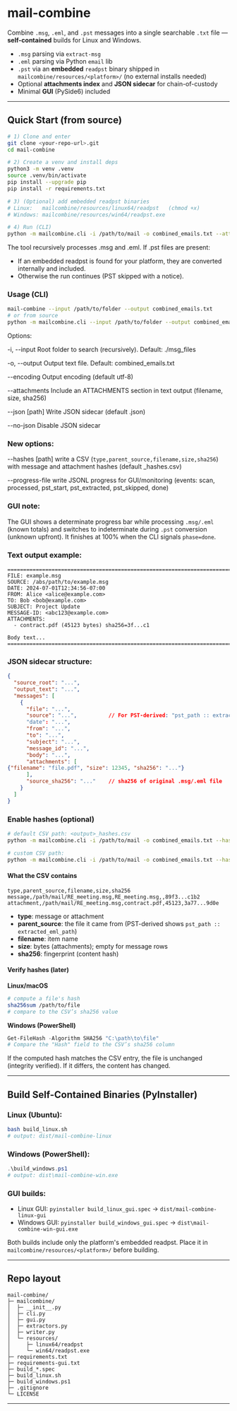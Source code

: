 # mail-combine

Combine `.msg`, `.eml`, and `.pst` messages into a single searchable `.txt` file — **self-contained** builds for Linux and Windows.

- `.msg` parsing via `extract-msg`
- `.eml` parsing via Python `email` lib
- `.pst` via an **embedded** `readpst` binary shipped in `mailcombine/resources/<platform>/` (no external installs needed)
- Optional **attachments index** and **JSON sidecar** for chain-of-custody
- Minimal **GUI** (PySide6) included

---

## Quick Start (from source)

```bash
# 1) Clone and enter
git clone <your-repo-url>.git
cd mail-combine

# 2) Create a venv and install deps
python3 -m venv .venv
source .venv/bin/activate
pip install --upgrade pip
pip install -r requirements.txt

# 3) (Optional) add embedded readpst binaries
# Linux:   mailcombine/resources/linux64/readpst   (chmod +x)
# Windows: mailcombine/resources/win64/readpst.exe

# 4) Run (CLI)
python -m mailcombine.cli -i /path/to/mail -o combined_emails.txt --attachments --json
```

The tool recursively processes .msg and .eml. If .pst files are present:

- If an embedded readpst is found for your platform, they are converted internally and included.
- Otherwise the run continues (PST skipped with a notice).

### Usage (CLI)

```bash
mail-combine --input /path/to/folder --output combined_emails.txt
# or from source
python -m mailcombine.cli --input /path/to/folder --output combined_emails.txt
```

Options:

-i, --input Root folder to search (recursively). Default: ./msg_files

-o, --output Output text file. Default: combined_emails.txt

--encoding Output encoding (default utf-8)

--attachments Include an ATTACHMENTS section in text output (filename, size, sha256)

--json [path] Write JSON sidecar (default <output>.json)

--no-json Disable JSON sidecar

### New options:

--hashes [path] write a CSV (`type,parent_source,filename,size,sha256`) with message and attachment hashes (default <output>_hashes.csv)

--progress-file <path> write JSONL progress for GUI/monitoring (events: scan, processed, pst_start, pst_extracted, pst_skipped, done)

### GUI note:

The GUI shows a determinate progress bar while processing `.msg/.eml` (known totals) and switches to indeterminate during `.pst` conversion (unknown upfront). It finishes at 100% when the CLI signals `phase=done`.

### Text output example:

```
==========================================================================================
FILE: example.msg
SOURCE: /abs/path/to/example.msg
DATE: 2024-07-01T12:34:56-07:00
FROM: Alice <alice@example.com>
TO: Bob <bob@example.com>
SUBJECT: Project Update
MESSAGE-ID: <abc123@example.com>
ATTACHMENTS:
  - contract.pdf (45123 bytes) sha256=3f...c1

Body text...
==========================================================================================
```

### JSON sidecar structure:

```json
{
  "source_root": "...",
  "output_text": "...",
  "messages": [
    {
      "file": "...",
      "source": "...",          // For PST-derived: "pst_path :: extracted_eml_path"
      "date": "...",
      "from": "...",
      "to": "...",
      "subject": "...",
      "message_id": "...",
      "body": "...",
      "attachments": [
{"filename": "file.pdf", "size": 12345, "sha256": "..."}
      ],
      "source_sha256": "..."    // sha256 of original .msg/.eml file
    }
  ]
}
```

### Enable hashes (optional)

```bash
# default CSV path: <output>_hashes.csv
python -m mailcombine.cli -i /path/to/mail -o combined_emails.txt --hashes

# custom CSV path:
python -m mailcombine.cli -i /path/to/mail -o combined_emails.txt --hashes --hashes-path /evidence/report_hashes.csv
```

#### What the CSV contains

```
type,parent_source,filename,size,sha256
message,/path/mail/RE_meeting.msg,RE_meeting.msg,,89f3...c1b2
attachment,/path/mail/RE_meeting.msg,contract.pdf,45123,3a77...9d0e
```

- **type**: message or attachment  
- **parent_source**: the file it came from (PST-derived shows `pst_path :: extracted_eml_path`)  
- **filename**: item name  
- **size**: bytes (attachments); empty for message rows  
- **sha256**: fingerprint (content hash)

#### Verify hashes (later)

**Linux/macOS**

```bash
# compute a file's hash
sha256sum /path/to/file
# compare to the CSV’s sha256 value
```

**Windows (PowerShell)**

```powershell
Get-FileHash -Algorithm SHA256 "C:\path\to\file"
# Compare the "Hash" field to the CSV’s sha256 column
```

If the computed hash matches the CSV entry, the file is unchanged (integrity verified). If it differs, the content has changed.

---

## Build Self-Contained Binaries (PyInstaller)

### Linux (Ubuntu):
```bash
bash build_linux.sh
# output: dist/mail-combine-linux
```

### Windows (PowerShell):
```powershell
.\build_windows.ps1
# output: dist\mail-combine-win.exe
```

### GUI builds:

- Linux GUI: `pyinstaller build_linux_gui.spec` → `dist/mail-combine-linux-gui`
- Windows GUI: `pyinstaller build_windows_gui.spec` → `dist\mail-combine-win-gui.exe`

Both builds include only the platform's embedded readpst. Place it in `mailcombine/resources/<platform>/` before building.

---

## Repo layout

```
mail-combine/
├─ mailcombine/
│  ├─ __init__.py
│  ├─ cli.py
│  ├─ gui.py
│  ├─ extractors.py
│  ├─ writer.py
│  └─ resources/
│     ├─ linux64/readpst
│     └─ win64/readpst.exe
├─ requirements.txt
├─ requirements-gui.txt
├─ build_*.spec
├─ build_linux.sh
├─ build_windows.ps1
├─ .gitignore
└─ LICENSE
```

---

